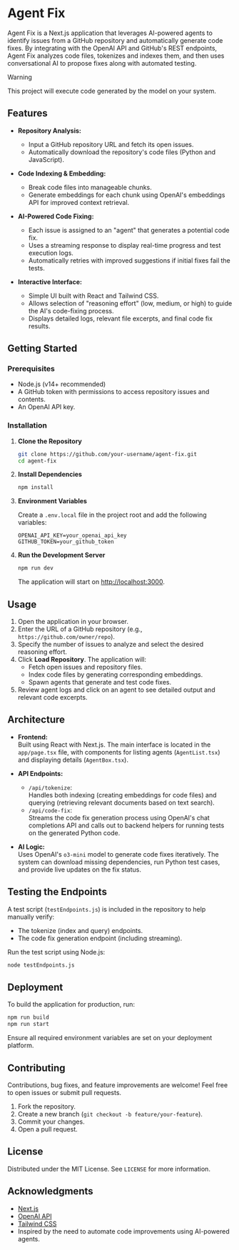 # Agent Fix

Agent Fix is a Next.js application that leverages AI-powered agents to identify issues from a GitHub repository and automatically generate code fixes. By integrating with the OpenAI API and GitHub's REST endpoints, Agent Fix analyzes code files, tokenizes and indexes them, and then uses conversational AI to propose fixes along with automated testing.

> [!WARNING]  
> This project will execute code generated by the model on your system.

## Features

- **Repository Analysis:**  
  - Input a GitHub repository URL and fetch its open issues.
  - Automatically download the repository's code files (Python and JavaScript).
  
- **Code Indexing & Embedding:**  
  - Break code files into manageable chunks.
  - Generate embeddings for each chunk using OpenAI's embeddings API for improved context retrieval.
  
- **AI-Powered Code Fixing:**  
  - Each issue is assigned to an "agent" that generates a potential code fix.
  - Uses a streaming response to display real-time progress and test execution logs.
  - Automatically retries with improved suggestions if initial fixes fail the tests.

- **Interactive Interface:**  
  - Simple UI built with React and Tailwind CSS.
  - Allows selection of "reasoning effort" (low, medium, or high) to guide the AI's code-fixing process.
  - Displays detailed logs, relevant file excerpts, and final code fix results.

## Getting Started

### Prerequisites

- Node.js (v14+ recommended)
- A GitHub token with permissions to access repository issues and contents.
- An OpenAI API key.

### Installation

1. **Clone the Repository**

   ```bash
   git clone https://github.com/your-username/agent-fix.git
   cd agent-fix
   ```

2. **Install Dependencies**

   ```bash
   npm install
   ```

3. **Environment Variables**

   Create a `.env.local` file in the project root and add the following variables:

   ```env
   OPENAI_API_KEY=your_openai_api_key
   GITHUB_TOKEN=your_github_token
   ```

4. **Run the Development Server**

   ```bash
   npm run dev
   ```

   The application will start on [http://localhost:3000](http://localhost:3000).

## Usage

1. Open the application in your browser.
2. Enter the URL of a GitHub repository (e.g., `https://github.com/owner/repo`).
3. Specify the number of issues to analyze and select the desired reasoning effort.
4. Click **Load Repository**. The application will:
   - Fetch open issues and repository files.
   - Index code files by generating corresponding embeddings.
   - Spawn agents that generate and test code fixes.
5. Review agent logs and click on an agent to see detailed output and relevant code excerpts.

## Architecture

- **Frontend:**  
  Built using React with Next.js. The main interface is located in the `app/page.tsx` file, with components for listing agents (`AgentList.tsx`) and displaying details (`AgentBox.tsx`).

- **API Endpoints:**  
  - `/api/tokenize`:  
    Handles both indexing (creating embeddings for code files) and querying (retrieving relevant documents based on text search).
  - `/api/code-fix`:  
    Streams the code fix generation process using OpenAI's chat completions API and calls out to backend helpers for running tests on the generated Python code.

- **AI Logic:**  
  Uses OpenAI's `o3-mini` model to generate code fixes iteratively. The system can download missing dependencies, run Python test cases, and provide live updates on the fix status.

## Testing the Endpoints

A test script (`testEndpoints.js`) is included in the repository to help manually verify:
- The tokenize (index and query) endpoints.
- The code fix generation endpoint (including streaming).

Run the test script using Node.js:

```bash
node testEndpoints.js
```

## Deployment

To build the application for production, run:

```bash
npm run build
npm run start
```

Ensure all required environment variables are set on your deployment platform.

## Contributing

Contributions, bug fixes, and feature improvements are welcome! Feel free to open issues or submit pull requests.

1. Fork the repository.
2. Create a new branch (`git checkout -b feature/your-feature`).
3. Commit your changes.
4. Open a pull request.

## License

Distributed under the MIT License. See `LICENSE` for more information.

## Acknowledgments

- [Next.js](https://nextjs.org/)
- [OpenAI API](https://openai.com/api/)
- [Tailwind CSS](https://tailwindcss.com/)
- Inspired by the need to automate code improvements using AI-powered agents.
